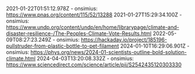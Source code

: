 2021-01-22T01:51:12.978Z - onsimius: https://www.pnas.org/content/115/52/13288
2021-01-27T15:29:34.100Z - onsimius: https://www.undp.org/content/undp/en/home/librarypage/climate-and-disaster-resilience-/The-Peoples-Climate-Vote-Results.html
2022-05-09T08:27:23.249Z - onsimius: https://hackaday.io/project/185196-pullstruder-from-plastic-bottle-to-pet-filament
2024-01-10T16:29:06.901Z - onsimius: https://phys.org/news/2024-01-scientists-outline-bold-solution-climate.html
2024-04-03T13:20:08.332Z - onsimius: https://www.sciencedirect.com/science/article/pii/S2542435120303330